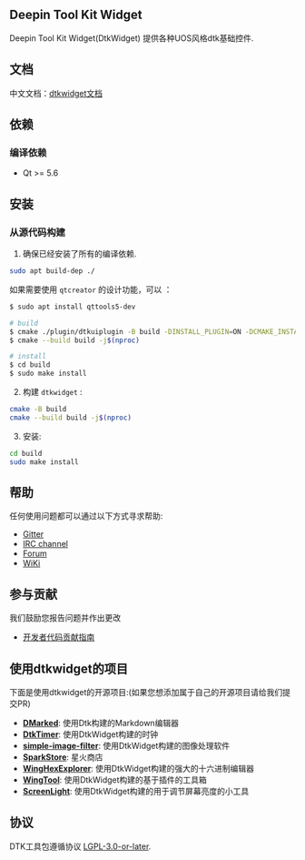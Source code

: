 ## Deepin Tool Kit Widget

Deepin Tool Kit Widget(DtkWidget) 提供各种UOS风格dtk基础控件.

## 文档

中文文档：[dtkwidget文档](https://linuxdeepin.github.io/dtkwidget/index.html)

## 依赖

### 编译依赖

* Qt >= 5.6

## 安装

### 从源代码构建

1. 确保已经安装了所有的编译依赖.

```bash
sudo apt build-dep ./
```

如果需要使用 `qtcreator` 的设计功能，可以 ：

```bash
$ sudo apt install qttools5-dev

# build
$ cmake ./plugin/dtkuiplugin -B build -DINSTALL_PLUGIN=ON -DCMAKE_INSTALL_PREFIX=/usr
$ cmake --build build -j$(nproc)

# install
$ cd build
$ sudo make install
```

2. 构建 `dtkwidget` :

```bash
cmake -B build
cmake --build build -j$(nproc)
```

3. 安装:

```bash
cd build
sudo make install
```

## 帮助

任何使用问题都可以通过以下方式寻求帮助:

* [Gitter](https://gitter.im/orgs/linuxdeepin/rooms)
* [IRC channel](https://webchat.freenode.net/?channels=deepin)
* [Forum](https://bbs.deepin.org)
* [WiKi](https://wiki.deepin.org/)

## 参与贡献

我们鼓励您报告问题并作出更改

* [开发者代码贡献指南](https://github.com/linuxdeepin/developer-center/wiki/Contribution-Guidelines-for-Developers)

## 使用dtkwidget的项目

下面是使用dtkwidget的开源项目:(如果您想添加属于自己的开源项目请给我们提交PR)

* **[DMarked](https://github.com/DMarked/DMarked)**: 使用Dtk构建的Markdown编辑器
* **[DtkTimer](https://github.com/gfdgd-xi/timer)**: 使用DtkWidget构建的时钟
* **[simple-image-filter](https://github.com/dependon/simple-image-filter)**: 使用DtkWidget构建的图像处理软件
* **[SparkStore](https://github.com/Spark-Store/Spark-Store)**: 星火商店
* **[WingHexExplorer](https://github.com/Wing-summer/WingHexExplorer)**: 使用DtkWidget构建的强大的十六进制编辑器
* **[WingTool](https://github.com/Wing-summer/WingTool)**: 使用DtkWidget构建的基于插件的工具箱
* **[ScreenLight](https://github.com/Wing-summer/ScreenLight)**: 使用DtkWidget构建的用于调节屏幕亮度的小工具

## 协议

DTK工具包遵循协议 [LGPL-3.0-or-later](LICENSE).
